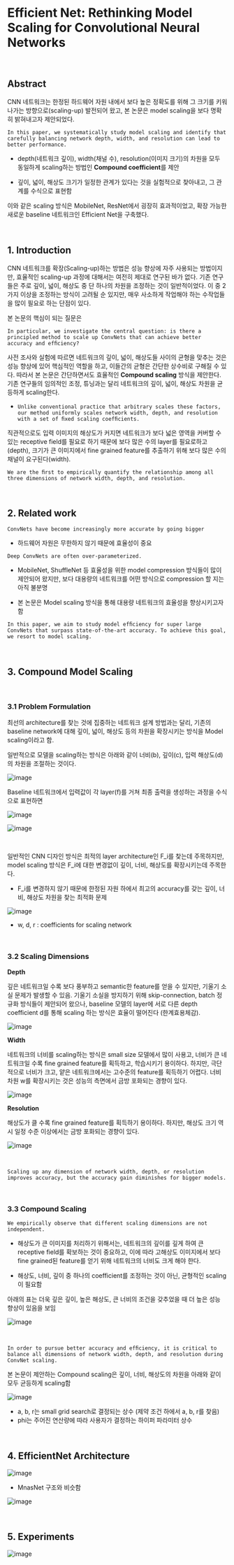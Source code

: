 # Efficient Net: Rethinking Model Scaling for Convolutional Neural Networks

<br/>

## Abstract

CNN 네트워크는 한정된 하드웨어 자원 내에서 보다 높은 정확도를 위해 그 크기를 키워나가는 방향으로(scaling-up) 발전되어 왔고, 본 논문은 model scaling을 보다 명확히 밝혀내고자 제안되었다.

`In this paper, we systematically study model scaling and identify that carefully balancing network depth, width, and resolution can lead to better performance.`

 - depth(네트워크 깊이), width(채널 수), resolution(이미지 크기)의 차원을 모두 동일하게 scaling하는 방법인 **Compound coefficient**를 제안
 
 - 깊이, 넓이, 해상도 크기가 일정한 관계가 있다는 것을 실험적으로 찾아내고, 그 관계를 수식으로 표현함 

이와 같은 scaling 방식은 MobileNet, ResNet에서 굉장히 효과적이었고, 확장 가능한 새로운 baseline 네트워크인 Efficient Net을 구축했다. 

<br/>

## 1. Introduction

CNN 네트워크를 확장(Scaling-up)하는 방법은 성능 향상에 자주 사용되는 방법이지만, 효율적인 scaling-up 과정에 대해서는 여전히 제대로 연구된 바가 없다. 기존 연구들은 주로 깊이, 넓이, 해상도 중 단 하나의 차원을 조정하는 것이 일반적이었다. 이 중 2가지 이상을 조정하는 방식이 고려될 순 있지만, 매우 사소하게 작업해야 하는 수작업들을 많이 필요로 하는 단점이 있다.

본 논문의 핵심이 되는 질문은

`In particular, we investigate the central question: is there a principled method to scale up ConvNets that can achieve better accuracy and efﬁciency?`

사전 조사와 실험에 따르면 네트워크의 깊이, 넓이, 해상도들 사이의 균형을 맞추는 것은 성능 향상에 있어 핵심적인 역할을 하고, 이들간의 균형은 간단한 상수비로 구해질 수 있다. 따라서 본 논문은 간단하면서도 효율적인 **Compound scaling** 방식을 제안한다. 기존 연구들의 임의적인 조정, 튜닝과는 달리 네트워크의 깊이, 넓이, 해상도 차원을 균등하게 scaling한다.
 
 - `Unlike conventional practice that arbitrary scales these factors, our method uniformly scales network width, depth, and resolution with a set of ﬁxed scaling coefﬁcients. `

직관적으로도 입력 이미지의 해상도가 커지면 네트워크가 보다 넓은 영역을 커버할 수 있는 receptive field를 필요로 하기 때문에 보다 많은 수의 layer를 필요로하고(depth), 크기가 큰 이미지에서 fine grained feature를 추출하기 위해 보다 많은 수의 채널이 요구된다(width).

`We are the ﬁrst to empirically quantify the relationship among all three dimensions of network width, depth, and resolution.`

<br/>

## 2. Related work

`ConvNets have become increasingly more accurate by going bigger`

 - 하드웨어 자원은 무한하지 않기 때문에 효율성이 중요

`Deep ConvNets are often over-parameterized.`

 - MobileNet, ShuffleNet 등 효율성을 위한 model compression 방식들이 많이 제안되어 왔지만, 보다 대용량의 네트워크를 어떤 방식으로 compression 할 지는 아직 불분명

 - 본 논문은 Model scaling 방식을 통해 대용량 네트워크의 효율성을 향상시키고자 함

`In this paper, we aim to study model efﬁciency for super large ConvNets that surpass state-of-the-art accuracy. To achieve this goal, we resort to model scaling.`

<br/>

## 3. Compound Model Scaling

<br/>

### 3.1 Problem Formulation

최선의 architecture를 찾는 것에 집중하는 네트워크 설계 방법과는 달리, 기존의 baseline network에 대해 깊이, 넓이, 해상도 등의 차원을 확장시키는 방식을 Model scaling이라고 함.

일반적으로 모델을 scaling하는 방식은 아래와 같이 너비(b), 깊이(c), 입력 해상도(d)의 차원을 조절하는 것이다.

![image](https://user-images.githubusercontent.com/44194558/153823995-14753061-0d50-42dc-b4a0-bcfc8126eb27.png)

Baseline 네트워크에서 입력값이 각 layer(f)를 거쳐 최종 출력을 생성하는 과정을 수식으로 표현하면


![image](https://user-images.githubusercontent.com/44194558/153824312-511774db-98a8-4e28-9701-e5a60927e3db.png)

![image](https://user-images.githubusercontent.com/44194558/153824275-7ef4c563-5d17-43c4-8020-94b5fb87fefb.png)

<br/>

일반적인 CNN 디자인 방식은 최적의 layer architecture인 F_i를 찾는데 주목하지만, model scaling 방식은 F_i에 대한 변경없이 깊이, 너비, 해상도를 확장시키는데 주목한다.
 
 - F_i를 변경하지 않기 때문에 한정된 자원 하에서 최고의 accuracy를 갖는 깊이, 너비, 해상도 차원을 찾는 최적화 문제


![image](https://user-images.githubusercontent.com/44194558/153824885-11f7bdfa-b6a4-447a-b09f-f107324952f9.png)

 - w, d, r : coefficients for scaling network

<br/>

### 3.2 Scaling Dimensions

**Depth**

깊은 네트워크일 수록 보다 풍부하고 semantic한 feature를 얻을 수 있지만, 기울기 소실 문제가 발생할 수 있음. 기울기 소실을 방지하기 위해 skip-connection, batch 정규화 방식들이 제안되어 왔으나, baseline 모델의 layer에 서로 다른 depth coefficient d를 통해 scaling 하는 방식은 효율이 떨어진다 (한계효용체감).

![image](https://user-images.githubusercontent.com/44194558/153825577-d5fa9b3b-4d61-48e9-9591-410b81b9b90d.png)


**Width**

네트워크의 너비를 scaling하는 방식은 small size 모델에서 많이 사용고, 너비가 큰 네트워크일 수록 fine grained feature를 획득하고, 학습시키기 용이하다. 하지만, 극단적으로 너비가 크고, 얕은 네트워크에서는 고수준의 feature를 획득하기 어렵다. 너비 차원 w를 확장시키는 것은 성능의 측면에서 금방 포화되는 경향이 있다.

![image](https://user-images.githubusercontent.com/44194558/153825965-c3e91f1a-a5a5-496a-9774-04cd1b3450f7.png)

**Resolution**

해상도가 클 수록 fine grained feature를 획득하기 용이하다. 하지만, 해상도 크기 역시 일정 수준 이상에서는 금방 포화되는 경향이 있다.

![image](https://user-images.githubusercontent.com/44194558/153826141-62eaa435-89c1-4887-903c-afa3d927fd49.png)

<br/>

`Scaling up any dimension of network width, depth, or resolution improves accuracy, but the accuracy gain diminishes for bigger models.`

<br/>

### 3.3 Compound Scaling

`We empirically observe that different scaling dimensions are not independent.`

 - 해상도가 큰 이미지를 처리하기 위해서는, 네트워크의 깊이를 깊게 하여 큰 receptive field를 확보하는 것이 중요하고, 이에 따라 고해상도 이미지에서 보다 fine grained된 feature를 얻기 위해 네트워크의 너비도 크게 해야 한다.
 
 - 해상도, 너비, 깊이 중 하나의 coefficient를 조정하는 것이 아닌, 균형적인 scaling이 필요함

아래의 표는 더욱 깊은 깊이, 높은 해상도, 큰 너비의 조건을 갖추었을 때 더 높은 성능 향상이 있음을 보임


![image](https://user-images.githubusercontent.com/44194558/153827438-94112a31-5019-4fb8-ba6a-70c5b3714a2b.png)

<br/>

`In order to pursue better accuracy and efﬁciency, it is critical to balance all dimensions of network width, depth, and resolution during ConvNet scaling.`

본 논문이 제안하는 Compound scaling은 깊이, 너비, 해상도의 차원을 아래와 같이 모두 균등하게 scaling함

![image](https://user-images.githubusercontent.com/44194558/153827616-e1d340ce-8e73-4b38-914e-06f98694438b.png)

 - a, b, r는 small grid search로 결정되는 상수 (제약 조건 하에서 a, b, r를 찾음)
 - phi는 주어진 연산량에 따라 사용자가 결정하는 하이퍼 파라미터 상수

<br/>

## 4. EfficientNet Architecture

![image](https://user-images.githubusercontent.com/44194558/153827974-db4c4de5-73cf-4837-aac7-d6d89d1391b0.png)

 - MnasNet 구조와 비슷함

![image](https://user-images.githubusercontent.com/44194558/153828133-025f0008-65de-4405-8cd1-d792ecc9ea7c.png)

<br/>

## 5. Experiments


![image](https://user-images.githubusercontent.com/44194558/153828342-1f38b7ad-d6db-4b67-a7c9-78056a1d256c.png)
